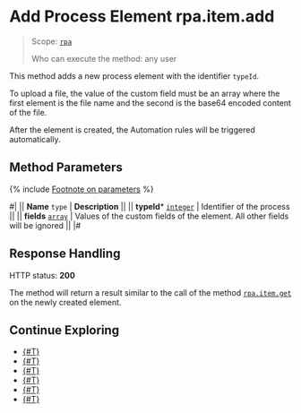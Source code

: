# Add Process Element rpa.item.add

> Scope: [`rpa`](../../../scopes/permissions.md)
>
> Who can execute the method: any user

This method adds a new process element with the identifier `typeId`.

To upload a file, the value of the custom field must be an array where the first element is the file name and the second is the base64 encoded content of the file.

After the element is created, the Automation rules will be triggered automatically.

## Method Parameters

{% include [Footnote on parameters](../../../../_includes/required.md) %}

#|
|| **Name**
`type` | **Description** ||
|| **typeId***
[`integer`](../../../data-types.md) | Identifier of the process ||
|| **fields**
[`array`](../../../data-types.md) | Values of the custom fields of the element. All other fields will be ignored ||
|#

## Response Handling

HTTP status: **200**

The method will return a result similar to the call of the method [`rpa.item.get`](./rpa-item-get.md) on the newly created element.

## Continue Exploring

- [{#T}](./index.md)
- [{#T}](./rpa-item-update.md)
- [{#T}](./rpa-item-get.md)
- [{#T}](./rpa-item-get-tasks.md)
- [{#T}](./rpa-item-list.md)
- [{#T}](./rpa-item-delete.md)